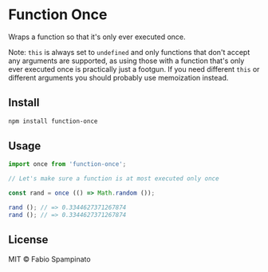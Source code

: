 # Function Once

Wraps a function so that it's only ever executed once.

Note: `this` is always set to `undefined` and only functions that don't accept any arguments are supported, as using those with a function that's only ever executed once is practically just a footgun. If you need different `this` or different arguments you should probably use memoization instead.

## Install

```sh
npm install function-once
```

## Usage

```ts
import once from 'function-once';

// Let's make sure a function is at most executed only once

const rand = once (() => Math.random ());

rand (); // => 0.3344627371267874
rand (); // => 0.3344627371267874
```

## License

MIT © Fabio Spampinato

